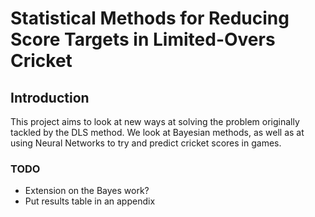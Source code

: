 # Statistical Methods for Reducing Score Targets in Limited-Overs Cricket

## Introduction

This project aims to look at new ways at solving the problem originally tackled by the DLS method. We look at Bayesian methods, 
as well as at using Neural Networks to try and predict cricket scores in games. 

### TODO

- Extension on the Bayes work?
- Put results table in an appendix
